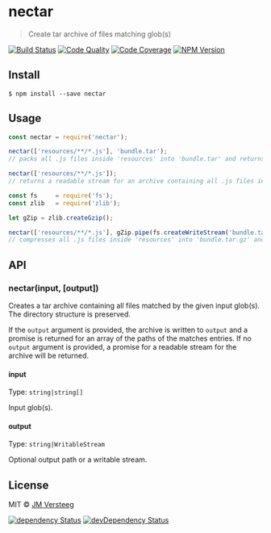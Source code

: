 # nectar

> Create tar archive of files matching glob(s)

[![Build Status][travis-image]][travis-url]
[![Code Quality][codeclimate-image]][codeclimate-url]
[![Code Coverage][coveralls-image]][coveralls-url]
[![NPM Version][npm-image]][npm-url]


## Install

```
$ npm install --save nectar
```


## Usage

```js
const nectar = require('nectar');

nectar(['resources/**/*.js'], 'bundle.tar');
// packs all .js files inside 'resources' into 'bundle.tar' and returns a promise for an array of the paths of the packed entries

nectar(['resources/**/*.js']);
// returns a readable stream for an archive containing all .js files inside 'resources'

const fs     = require('fs');
const zlib   = require('zlib');

let gZip = zlib.createGzip();

nectar(['resources/**/*.js'], gZip.pipe(fs.createWriteStream('bundle.tar.gz')));
// compresses all .js files inside 'resources' into 'bundle.tar.gz' and returns a promise for an array of the paths of the packed entries
```


## API

### nectar(input, [output])

Creates a tar archive containing all files matched by the given input glob(s). The directory structure is preserved.

If the `output` argument is provided, the archive is written to `output` and a promise is returned for an array of the paths of the matches entries.
If no `output` argument is provided, a promise for a readable stream for the archive will be returned.

#### input

Type: `string|string[]`

Input glob(s).

#### output

Type: `string|WritableStream`

Optional output path or a writable stream.

## License

MIT © [JM Versteeg](http://github.com/jmversteeg)

[![dependency Status][david-image]][david-url]
[![devDependency Status][david-dev-image]][david-dev-url]

[travis-image]: https://img.shields.io/travis/jmversteeg/nectar.svg?style=flat-square
[travis-url]: https://travis-ci.org/jmversteeg/nectar

[codeclimate-image]: https://img.shields.io/codeclimate/github/jmversteeg/nectar.svg?style=flat-square
[codeclimate-url]: https://codeclimate.com/github/jmversteeg/nectar

[david-image]: https://img.shields.io/david/jmversteeg/nectar.svg?style=flat-square
[david-url]: https://david-dm.org/jmversteeg/nectar

[david-dev-image]: https://img.shields.io/david/dev/jmversteeg/nectar.svg?style=flat-square
[david-dev-url]: https://david-dm.org/jmversteeg/nectar#info=devDependencies

[coveralls-image]: https://img.shields.io/coveralls/jmversteeg/nectar.svg?style=flat-square
[coveralls-url]: https://coveralls.io/r/jmversteeg/nectar

[npm-image]: https://img.shields.io/npm/v/nectar.svg?style=flat-square
[npm-url]: https://www.npmjs.com/package/nectar

